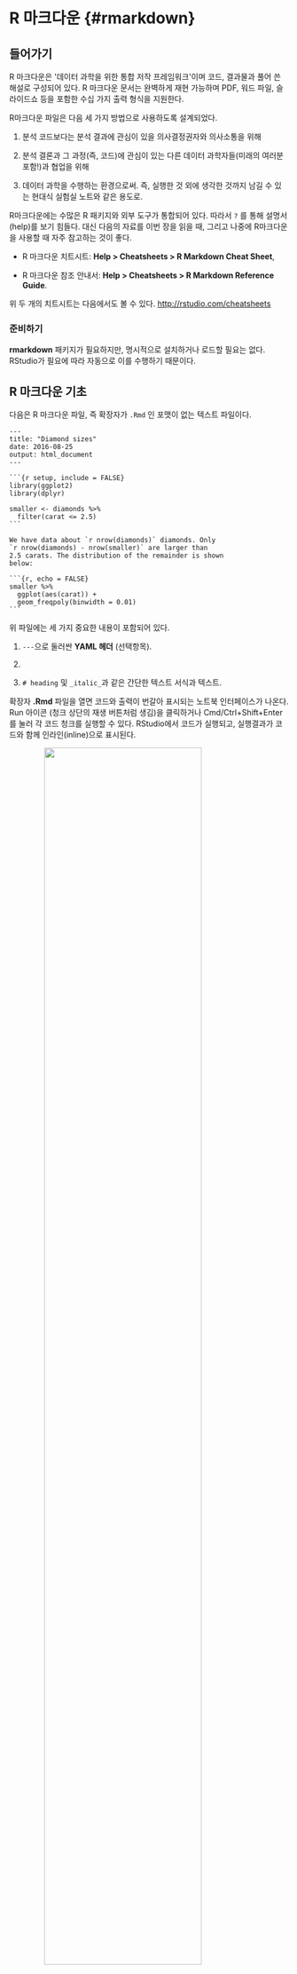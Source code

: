 # R 마크다운 {#rmarkdown}

## 들어가기

R 마크다운은 '데이터 과학을 위한 통합 저작 프레임워크'이며 코드, 결과물과 풀어 쓴 해설로 구성되어 있다. R 마크다운 문서는 완벽하게 재현 가능하며 PDF, 워드 파일, 슬라이드쇼 등을 포함한 수십 가지 출력 형식을 지원한다. 

R마크다운 파일은 다음 세 가지 방법으로 사용하도록 설계되었다. 

1. 분석 코드보다는 분석 결과에 관심이 있을 의사결정권자와 의사소통을 위해 

1. 분석 결론과 그 과정(즉, 코드)에 관심이 있는 다른 데이터 과학자들(미래의 여러분 포함!)과 협업을 위해 

1. 데이터 과학을 수행하는 환경으로써. 즉, 실행한 것 외에 생각한 것까지 남길 수 있는 현대식 실험실 노트와 같은 용도로. 

R마크다운에는 수많은 R 패키지와 외부 도구가 통합되어 있다. 따라서 `?` 를 통해 설명서(help)를 보기 힘들다. 대신 다음의 자료를 이번 장을 읽을 때, 그리고 나중에 R마크다운을 사용할 때 자주 참고하는 것이 좋다. 

*   R 마크다운 치트시트: __Help > Cheatsheets > R Markdown Cheat Sheet__,

*   R 마크다운 참조 안내서: __Help > Cheatsheets > R Markdown Reference 
    Guide__.

위 두 개의 치트시트는 다음에서도 볼 수 있다. <http://rstudio.com/cheatsheets> 

### 준비하기

__rmarkdown__ 패키지가 필요하지만, 명시적으로 설치하거나 로드할 필요는 없다. RStudio가 필요에 따라 자동으로 이를 수행하기 때문이다.  



## R 마크다운 기초

다음은 R 마크다운 파일, 즉 확장자가 `.Rmd` 인 포맷이 없는 텍스트 파일이다.  


````
---
title: "Diamond sizes"
date: 2016-08-25
output: html_document
---

```{r setup, include = FALSE}
library(ggplot2)
library(dplyr)

smaller <- diamonds %>% 
  filter(carat <= 2.5)
```

We have data about `r nrow(diamonds)` diamonds. Only 
`r nrow(diamonds) - nrow(smaller)` are larger than
2.5 carats. The distribution of the remainder is shown
below:

```{r, echo = FALSE}
smaller %>% 
  ggplot(aes(carat)) + 
  geom_freqpoly(binwidth = 0.01)
```
````
 

위 파일에는 세 가지 중요한 내용이 포함되어 있다. 

1. `---`으로 둘러싼 __YAML 헤더__ (선택항목). 

1. ````` 으로 둘러싼 R 코드 청크 (코드묶음, Chunk). 

1. `# heading` 및 `_italic_`과 같은 간단한 텍스트 서식과 텍스트. 

확장자 __.Rmd__ 파일을 열면 코드와 출력이 번갈아 표시되는 노트북 인터페이스가 나온다. Run 아이콘 (청크 상단의 재생 버튼처럼 생김)을 클릭하거나 Cmd/Ctrl+Shift+Enter를 눌러 각 코드 청크를 실행할 수 있다. RStudio에서 코드가 실행되고, 실행결과가 코드와 함께 인라인(inline)으로 표시된다. 

<img src="rmarkdown/diamond-sizes-notebook.png" width="75%" style="display: block; margin: auto;" />

텍스트, 코드 및 실행 결과 모두가 포함된 최종 보고서를 작성하려면 ’Knit’을 클릭하거나 Cmd/Ctrl-Shift-K를 입력하면 된다. 혹은 `rmarkdown::render("1-example.Rmd")`으로 프로그램화할 수도 있다. 이렇게 하면 뷰어 창에 보고서가 나타나고, 다른 사용자와 공유할 수 있는 온전한 HTML 파일이 만들어진다. 

<img src="rmarkdown/diamond-sizes-report.png" width="75%" style="display: block; margin: auto;" />
 
문서를 니트(knit) 하면 R마크다운은 .Rmd 파일을 [__knitr__](http://yihui.name/knitr/), 로 보내는데, __knitr__는 모든 코드 청크를 실행하고 코드와 그 출력을 포함하는 새로운 마크다운 문서(.md)를 생성한다.<옮긴이 주: 이 책에서 ‘니트하다’는 이런 과정을 의미한다> 이렇게 생성된 마크다운 파일은 이후 [__pandoc__](http://pandoc.org/)이 처리하는데, pandoc은 완성 파일을 생성하는 역할을 한다. 이와 같이 작업이 두 단계로 나누어져서, 다양한 출력 형식을 만들 수 있다는 장점이 있다. [R 마크다운 포맷](#rmarkdown-formats)에서 이를 배우도록 하겠다. 

<img src="images/RMarkdownFlow.png" width="75%" style="display: block; margin: auto;" />

이제 .Rmd 파일을 만들어보자. 메뉴 모음에서 *File > New File > R Markdown ...* 을 선택하라. RStudio는 파일에 콘텐츠를 미리 채우는 마법사를 실행시키는데, 이 컨텐츠들은 R마크다운의 주요 기능이 어떻게 작동하는지를 보여준다. 

다음 섹션에서는 R마크다운 문서의 세 가지 구성요소인 마크다운 텍스트, 코드 청크 및 YAML 헤더에 대해 자세히 설명한다.

### 연습문제

1. _File > New File > R Notebook_ 을 클릭하여 새 노트북을 생성하라. 안내문을 읽어보라. 청크 실행을 연습하라. 코드를 수정하고 재실행하고 수정된 출력을 볼 수 있는지 확인하라. 

1. _File > New File > R Markdown..._ 을 클릭하여 새로운 R마크다운 문서를 생성하라. 해당 버튼을 클릭하여 문서를 니트하라. 적절한 키보드 단축키를 사용하여 니트하라. 입력을 수정하고 출력 변경을 볼 수 있는지 확인하라. 

1. 위에서 만든 R 노트북 및 R마크다운 파일을 비교∙대조하라. 출력은 얼마나 비슷한가? 어떻게 다른가? 입력은 얼마나 비슷한가? 어떻게 다른가? YAML 헤더를 서로 다른 것으로 복사하면 어떻게 되는가? 

1. 새로운 R마크다운 문서를 HTML, PDF 및 워드의 세 가지 기본 제공 형식으로 만들어라. 세 문서를 각각 니트하라. 출력은 어떻게 다른가? 입력값은 어떻게 다른가? (PDF 출력물을 만들기 위해 LaTeX을 설치해야 할 수도 있다 – 이 경우 설치할 것인지 RStudio가 물어볼 것이다.) 

## 마크다운으로 텍스트 서식 지정하기

확장자 __.Rmd__ 파일 내부의 문장은 마크다운 문법으로 작성되는데, 이는 일반 텍스트 파일의 형식을 지정하기 위한 간단한 규칙이다. 마크다운은 읽고 쓰기 쉽도록 설계되었다. 또한 배우기도 쉽다. 다음의 가이드는 R마크다운에서도 실행되는 마크다운의 소폭 확장 버전인 Pandoc 마크다운을 사용하는 방법을 보여준다. 


```
Text formatting 
------------------------------------------------------------

*italic*  or _italic_
**bold**   __bold__
`code`
superscript^2^ and subscript~2~

Headings
------------------------------------------------------------

# 1st Level Header

## 2nd Level Header

### 3rd Level Header

Lists
------------------------------------------------------------

*   Bulleted list item 1

*   Item 2

    * Item 2a

    * Item 2b

1.  Numbered list item 1

1.  Item 2. The numbers are incremented automatically in the output.

Links and images
------------------------------------------------------------

<http://example.com>

[linked phrase](http://example.com)

![optional caption text](path/to/img.png)

Tables 
------------------------------------------------------------

First Header  | Second Header
------------- | -------------
Content Cell  | Content Cell
Content Cell  | Content Cell
```

이것들을 익히는 가장 좋은 방법은 한 번 만들어 보는 것이다. 며칠이 걸리겠지만, 곧 익숙해질 것이며, 일부러 생각해 낼 필요도 없게 될 것이다. 잊어버린 경우 *Help > Markdown Quick Reference*를 사용하여 편리한 참조 시트를 찾아볼 수 있다. 

### 연습문제

1. 배운 것을 실습하기 위해 이력서를 간단하게 작성하라. 제목은 여러분의 이름이어야 하며, (적어도) 학력사항이나 경력사항 헤더가 포함되어야 한다. 각 절에는 글머리 목록으로 경력사항∙학위가 포함되어야 한다. 연도는 굵게 강조하라. 

1.    R 마크다운 빠른 참조를 사용하여 다음을 수행하는 방법을 파악하라.  
    1. 각주를 추가. 
    1. 가로 실선을 추가.  
    1. 블록 인용을 추가. 

1. 다음 사이트 <https://github.com/hadley/r4ds/tree/master/rmarkdown>에서 `diamond-sizes.Rmd`의 내용물을 로컬 R 마크다운 문서에 복사-붙여넣기하라. 이 문서를 실행할 수 있는지 확인 후, 가장 눈에 띄는 특징을 빈도 다각형 뒤에 텍스트로 추가하라. 


## 코드 청크

R마크다운 문서에서 코드를 실행하려면 청크를 삽입해야 한다. 세 가지 방법이 있다. 

1.    키보드 단축키 Cmd/Ctrl+Alt+I 

1.    편집기 툴바의 ’Insert’ 버튼 아이콘 

1.    청크 구분 기호 ` ```{r} ` 과 ` ``` ` 를 수동으로 타이핑 

물론 키보드 단축키를 외울 것을 추천한다. 결국에는 많은 시간을 절약해줄 것이다! 

코드를 실행하기 위해, 앞에서 배워서 아마 지금쯤이면 애용하고 있을, 키보드 단축키 Cmd/Ctrl+Enter를 계속 이용해도 된다. 그러나 새로운 키보드 단축키인 Cmd/Ctrl+Shift+Enter 를 사용하여 청크의 모든 코드를 실행할 수 있다. 청크를 함수라고 생각하라. 청크는 상대적으로 자립(self-contained) 해야 하며 단일 작업에 중점을 두어야 한다. 

다음 절에서는 ````{r`, 그 뒤에 옵션인 청크 이름, 그 뒤에 쉼표로 구분된 옵션, 그 뒤에 `}`로 구성된 청크 헤더를 설명한다. 그 다음에는 R 코드가 위치하고, 최종 `````으로 청크 끝을 표시한다. 


### 청크 이름

다음과 같이 청크에 옵션으로 이름을 줄 수 있다. ```` ```{r 청크이름} ````. 청크 이름을 사용하는 것은 세 가지 이점이 있다. 

1.    스크립트 편집기의 왼쪽 하단에 있는 드롭 다운 코드 탐색기를 사용하여 특정 청크로 쉽게 옮겨갈 수 있다. 

    <img src="screenshots/rmarkdown-chunk-nav.png" width="30%" style="display: block; margin: auto;" />

1. 청크에 의해 생성된 그래프가 유용한 이름을 갖게 되어, 다른 곳에서 쉽게 사용할 수 있다. [기타 중요한 옵션]에서 이에 대해 자세히 다룰 것이다. 

1.  캐시된 청크 네트워크를 설정해서, 실행할 때마다 오래 걸리는 계산이 재수행되는 것을 피할 수 있다. 자세한 내용은 곧 나온다. 

특별한 동작을 하게 하는 청크 이름이 하나 있는데 바로 `setup`이다. 노트북 모드에 있을 때 setup 이름을 가진 청크는 다른 코드가 실행되기 전에 자동으로 한 번 실행된다. 

### 청크 옵션

청크 헤더의 인수 중 하나인 __options__를 사용하면 출력을 사용자 정의할 수 있다. knitr에는 코드 청크를 사용자 정의하는 데 사용하는 옵션이 60여 개나 있다. 여기에서는 자주 사용되는 중요한 청크 옵션들에 대해 다룬다. 전체 목록은 <http://yihui.name/knitr/options/>에서 볼 수 있다. 

코드 블록의 실행 여부와 완성된 보고서에 삽입되는 결과 선택을 제어하는 옵션들이 가장 중요하다. 

1.    `eval = FALSE`를 하면 코드가 실행(evaluate)되는 것이 방지된다(물론 코드가 실행되지 않으면 결과도 생성되지 않는다). 이것은 예제 코드를 표시하거나, 각 행마다 주석 처리하지 않고 큰 코드 블록을 비활성화하는 데 유용하다. 

1.    `include = FALSE` 를 하면 코드는 실행하지만 코드나 결과가 최종 문서에 표시되지 않는다. 설정 코드에 이를 사용하면 보고서가 복잡해지지 않는다. 

1.    `echo = FALSE`를 사용하면 완성된 파일에 코드는 보이지 않지만, 결과는 보인다. R코드를 보고 싶지 않은 사람들을 대상으로 한 보고서를 작성할 때 이것을 사용하라. 

1.    `message = FALSE` 또는`warning = FALSE `를 하면 메시지나 경고가 완성된 파일에 나타나지 않는다. 

1.    `results = 'hide'`를 하면 출력이 보이지 않고, `fig.show = 'hide'`를 하면 플롯이 보이지 않는다. 

1.    `error = TRUE`를 하면 코드가 오류를 반환하더라도 렌더링이 계속된다. 보고서의 최종 버전에 이것이 포함되는 경우는 거의 없겠지만 .Rmd 내에서 수행되는 작업을 정확하게 디버깅해야 하는 경우 매우 유용할 수 있다. R을 교육하거나 의도적으로 오류를 포함하려는 경우에도 유용하다. 기본값인 `error = FALSE`에서는 문서에 오류가 하나라도 있으면 니트가 성공적으로 작동하지 않는다. 

다음 표에는 각 옵션의 출력 유형이 제약하는 항목이 요약되어 있다. 

Option             | Run code | Show code | Output | Plots | Messages | Warnings 
-------------------|----------|-----------|--------|-------|----------|---------
`eval = FALSE`     | -        |           | -      | -     | -        | -
`include = FALSE`  |          | -         | -      | -     | -        | -
`echo = FALSE`     |          | -         |        |       |          |
`results = "hide"` |          |           | -      |       |          | 
`fig.show = "hide"`|          |           |        | -     |          |
`message = FALSE`  |          |           |        |       | -        |
`warning = FALSE`  |          |           |        |       |          | -


### 표

기본적으로 R 마크다운은 콘솔에서 보이는 대로 데이터프레임과 행렬을 인쇄한다. 


```r
mtcars[1:5, ]
#>                    mpg cyl disp  hp drat   wt qsec vs am gear carb
#> Mazda RX4         21.0   6  160 110 3.90 2.62 16.5  0  1    4    4
#> Mazda RX4 Wag     21.0   6  160 110 3.90 2.88 17.0  0  1    4    4
#> Datsun 710        22.8   4  108  93 3.85 2.32 18.6  1  1    4    1
#> Hornet 4 Drive    21.4   6  258 110 3.08 3.21 19.4  1  0    3    1
#> Hornet Sportabout 18.7   8  360 175 3.15 3.44 17.0  0  0    3    2
```

추가 서식으로 데이터를 표시하려면 `knitr::kable` 함수를 사용하면 된다. 표 \@ref(tab:kable)는 다음 코드로 생성되었다. 


```r
knitr::kable(
  mtcars[1:5, ], 
  caption = "A knitr kable."
)
```



Table: (\#tab:kable)A knitr kable.

|                  |  mpg| cyl| disp|  hp| drat|   wt| qsec| vs| am| gear| carb|
|:-----------------|----:|---:|----:|---:|----:|----:|----:|--:|--:|----:|----:|
|Mazda RX4         | 21.0|   6|  160| 110| 3.90| 2.62| 16.5|  0|  1|    4|    4|
|Mazda RX4 Wag     | 21.0|   6|  160| 110| 3.90| 2.88| 17.0|  0|  1|    4|    4|
|Datsun 710        | 22.8|   4|  108|  93| 3.85| 2.32| 18.6|  1|  1|    4|    1|
|Hornet 4 Drive    | 21.4|   6|  258| 110| 3.08| 3.21| 19.4|  1|  0|    3|    1|
|Hornet Sportabout | 18.7|   8|  360| 175| 3.15| 3.44| 17.0|  0|  0|    3|    2|

표를 사용자 정의할 수 있는 다른 방법을 보려면 `?knitr::kable`를 통해 설명서를 읽어라. 더 자세한 사용자 정의를 원한다면 __xtable__, __stargazer__, __pander__, __tables__, __ascii__ 패키지를 고려하라. 각각에는 R 코드로 서식화된 표를 반환하는 도구들이 있다. 

또한 그림 삽입 방식을 제어하는 옵션이 풍부하게 있다. [플롯 저장하기]에서 이것들에 대해 배울 것이다. 

  
### 캐싱

일반적으로 문서의 각 니트는 완전히 깨끗한 슬레이트에서부터 시작된다. 이는 코드 안에서 중요한 계산 모두가 호출되었다는 것을 확인할 수 있어서 재현성 측면에서는 바람직하다. 그러나 시간이 오래 걸리는 계산이 있다면 힘들 것이다. 해결 방법은 <코드체>cache = TRUE</코드체>이다. 이렇게 설정하면 청크 출력이 특별한 이름을 가진 파일로 디스크에 저장된다. 후속 실행에서 knitr 은 코드가 변경되었는지 확인하고 변경되지 않았다면 캐시된 결과를 재사용한다. 

기본적으로 캐싱 시스템은 종속 코드가 아닌, 본 코드에만 기반하므로 주의해서 사용해야 한다. 예를 들어 다음에서 <코드체>processed_data</코드체> 청크는 <코드체>raw_data</코드체> 청크에 의존한다. 

    ```{r raw_data}
    rawdata <- readr::read_csv("a_very_large_file.csv")
    ```
    
    ```{r processed_data, cache = TRUE}
    processed_data <- rawdata %>% 
      filter(!is.na(import_var)) %>% 
      mutate(new_variable = complicated_transformation(x, y, z))
    ```

<코드체>processed_data</코드체> 청크를 캐싱 후 dplyr 파이프 라인이 변경되면 재실행되지만 <코드체>read_csv()</코드체> 호출이 변경되면 재실행되지 않을 것이다. 이 문제는 <코드체>dependson</코드체> 청크 옵션으로 피할 수 있다.

    ```{r processed_data, cache = TRUE, dependson = "raw_data"}
    processed_data <- rawdata %>% 
      filter(!is.na(import_var)) %>% 
      mutate(new_variable = complicated_transformation(x, y, z))
    ```

<코드체>dependson</코드체> 옵션은 캐시된 청크가 의존하는 *모든* 청크의 문자형 벡터를 포함해야 한다. <볼드>knitr<볼드>는 종속 청크 중 하나가 변경되었음을 감지하면 캐시된 청크의 결과를 업데이트한다. 

knitr 캐싱은 <이탤릭>.Rmd</이탤릭> 파일 내의 변경 사항만 추적하기 때문에 <이탤릭>a_very_large_file.csv</이탤릭>가 변경되어도 청크가 업데이트되지 않다. 해당 파일의 변경 사항을 추적하고자 한다면 <코드체>cache.extra</코드체> 옵션을 사용하면 된다. 이는 임의의 R 표현식인데, 이것이 변경될 때마다 캐시를 없앤다. 함께 사용하기 좋은 함수는 <코드체>file.info()</코드체>인데, 마지막으로 수정한 시간 등 파일에 대한 정보를 반환한다. 다음과 같이 작성할 수 있다. 
    ```{r raw_data, cache.extra = file.info("a_very_large_file.csv")}
    rawdata <- readr::read_csv("a_very_large_file.csv")
    ```

 

캐싱 전략이 점차 복잡해지게 되면 정기적으로 <코드체>knitr::clean_cache()</코드체>를 사용하여 모든 캐시를 지우는 것이 좋다. 

나는 [데이빗 로빈슨(David Robinson)](https://twitter.com/drob/status/738786604731490304)의 조언을 따라 다음과 같이 청크의 이름을 짓고 있다. 각 청크에서 생성되는 주요 객체의 이름을 따서 명명한다. 이렇게 하면 <코드체>dependson</코드체>로 지정된 것을 더 쉽게 이해할 수 있다. 

### 전역 옵션

__knitr__로 작업하다 보면 일부 기본 청크 옵션은 필요에 맞지 않아 변경하고자 할 것이다. 코드 청크에서 `knitr::opts_chunk$set()`을 호출하면 된다. 예를 들어 책과 튜토리얼을 작성할 때 나는 다음과 같이 설정한다. 


```r
knitr::opts_chunk$set(
  comment = "#>",
  collapse = TRUE
)
```

이는 내가 선호하는 주석 형식을 사용하고 코드와 출력이 밀접하게 붙어있게 하는 설정이다. 반면에 보고서를 준비하고 있다면 다음과 같이 설정할 수 있다. 


```r
knitr::opts_chunk$set(
  echo = FALSE
)
```

이는 기본값으로 코드를 숨기며, 표시하도록 의도적으로 선택(`echo = TRUE`)한 청크만 보여주는 설정이다. `message = FALSE` 및 `warning = FALSE` 설정도 생각해볼 수 있으나, 이 경우 최종 문서에서 아무 메시지도 볼 수 없기 때문에 디버깅이 더 어려워진다. 

### Inline code

R 코드를 R마크다운 문서에 삽입하는 다른 방법도 있다. 텍스트에 직접 `` `r ` `` 하는 것이다. 이것은 텍스트에서 데이터의 속성을 언급할 때 매우 유용할 수 있다. 예를 들어 이번 장 시작 부분에 내가 사용한 예제 문서에서 다음과 같이 썼다. 

There is one other way to embed R code into an R Markdown document: directly into the text, with:  `` `r ` ``. This can be very useful if you mention properties of your data in the text. For example, in the example document I used at the start of the chapter I had:

> `` `r nrow(diamonds)` `` 개의 다이아몬드에 관한 데이터가 있다. 
> `` `r nrow(diamonds) - nrow(smaller)` `` 개만 2.5 캐럿보다 크다. 
> 나머지 다이아몬드의 크기는 다음과 같다.

이 보고서가 니트되면 다음과 같이 계산 결과가 텍스트에 삽입된다.

> 53940개의 다이아몬드에 관한 데이터가 있다. 126개만 2.5캐럿보다 크다. 
> 나머지 다이아몬드의 분포는 다음과 같다.  

숫자를 텍스트에 삽입할 때 <코드체>format()</코드체>은 친구 같은 함수이다. 엄청난 정확도로 출력되지 않도록 유효숫자(`digits`) 개수를 설정하며, 숫자를 읽기 쉽게 하기 위해 <코드체>big.mark</코드체> 를 설정한다. 나는 이것을 종종 도우미 함수로 결합하곤 한다. 

When inserting numbers into text, `format()` is your friend. It allows you to set the number of `digits` so you don't print to a ridiculous degree of accuracy, and a `big.mark` to make numbers easier to read. I'll often combine these into a helper function:


```r
comma <- function(x) format(x, digits = 2, big.mark = ",")
comma(3452345)
#> [1] "3,452,345"
comma(.12358124331)
#> [1] "0.12"
```

### Exercises

1.  Add a section that explores how diamond sizes vary by cut, colour,
    and clarity. Assume you're writing a report for someone who doesn't know
    R, and instead of setting `echo = FALSE` on each chunk, set a global 
    option.

1.  Download `diamond-sizes.Rmd` from
    <https://github.com/hadley/r4ds/tree/master/rmarkdown>. Add a section
    that describes the largest 20 diamonds, including a table that displays
    their most important attributes.

1.  Modify `diamonds-sizes.Rmd` to use `comma()` to produce nicely
    formatted output. Also include the percentage of diamonds that are
    larger than 2.5 carats.

1.  Set up a network of chunks where `d` depends on `c` and `b`, and
    both `b` and `c` depend on `a`. Have each chunk print `lubridate::now()`,
    set `cache = TRUE`, then verify your understanding of caching.

## Troubleshooting

R마크다운 세션은 대화식 R 환경이 아니기 때문에, 문제 해결이 어려울 수 있으며, 따라서 새로운 트릭을 배워야 한다. 언제나 대화식 세션에서 문제를 다시 만드는 것부터 시도해 보아야 한다. R을 재시작한 다음 ’모든 청크 실행’을 하라(코드 메뉴의 실행 영역 아래에서 하거나, 키보드 단축키 Ctrl-Alt-R로 할 수 있음). 운이 좋으면 문제가 재현될 것이다. 

이 방법이 도움되지 않는다면 대화형 환경과 R마크다운 환경 간에 무언가 다른 점이 있다는 이야기다. 이 경우 옵션을 체계적으로 탐색할 필요가 있다. 작업 디렉터리가 다른 경우가 가장 일반적이다. R마크다운 문서의 작업 디렉터리는 문서가 있는 디렉터리이다. 청크에 <코드체>getwd()</코드체>를 넣어 작업 디렉터리가 생각하고 있는 곳과 같은지 확인하라. 

그런 다음, 버그를 일으킬만한 모든 것들에 대해 브레인스토밍 하라. 이것들이 R 세션과 R마크다운 세션에서 동일한지를 체계적으로 점검해야 한다. 가장 쉬운 방법은 문제를 일으킨 청크에 <코드체>error = TRUE</코드체>를 설정한 다음 <코드체>print()</코드체> 및 <코드체>str()</코드체>을 사용하여 설정이 예상대로인지 확인하는 것이다. 

## YAML header

YAML 헤더의 파라미터를 조정하여 기타 ’전체 문서‘ 설정을 제어할 수 있다. YAML이 무엇을 의미하는지 궁금할 텐데 이는 ’또 다른 마크 업 언어(Yet another markup language)’이다. 이는 계층적 데이터를 사람이 읽고 쓸 수 있는 방식으로 표현하도록 설계되었다. R마크다운은 이를 사용하여 다양한 출력 세부 정보를 제어한다. 여기서는 문서 파라미터와 참고문헌 두 가지를 논의할 것이다. 

### Parameters

R마크다운 문서에는 보고서를 렌더링할 때 값을 설정할 수 있는 파라미터가 하나 이상 포함될 수 있다. 주요 입력들에 다른 값들을 넣어서 동일한 보고서를 다시 렌더링하려는 경우에 파라미터는 유용하다. 예를 들어 지점별 판매 보고서, 학생별 시험 결과 또는 국가별 인구통계 요약값을 만들 수 있다. 하나 이상의 파라미터를 선언하려면 <코드체>params</코드체> 필드를 사용하라.  

이 예제는 <코드체>my_class</코드체> 파라미터를 사용하여, 어떤 자동차 종류(class)를 보여줄 지를 결정한다. 


````
---
output: html_document
params:
  my_class: "suv"
---

```{r setup, include = FALSE}
library(ggplot2)
library(dplyr)

class <- mpg %>% filter(class == params$my_class)
```

# Fuel economy for `r params$my_class`s

```{r, message = FALSE}
ggplot(class, aes(displ, hwy)) + 
  geom_point() + 
  geom_smooth(se = FALSE)
```
````

보시다시피 코드 청크 내에서 파라미터를 <코드체>params</코드체>라는 이름의 읽기 전용 리스트로 사용할 수 있다.  

원자 벡터를 YAML 헤더에 직접 적을 수 있다. 또한 파라미터값 앞에 <코드체>!r</코드체>을 붙여서 임의의 R 표현식을 실행시킬 수도 있다. 이는 날짜/시간 파라미터를 지정할 때 좋은 방법이다. 


```yaml
params:
  start: !r lubridate::ymd("2015-01-01")
  snapshot: !r lubridate::ymd_hms("2015-01-01 12:30:00")
```

RStudio에서는 니트 드롭 다운 메뉴에서 ’파라미터와 함께 니트(Knit with Parameters)’ 옵션을 클릭하여 파라미터를 설정하고, 보고서 렌더링 및 미리보기를 한 단계로 할 수 있다. 헤더의 다른 옵션을 설정하여 대화 상자를 사용자 정의할 수 있다. 자세한 내용은 다음을 참조하라. <http://rmarkdown.rstudio.com/developer_parameterized_reports.html#parameter_user_interfaces>

또는 여러 개의 ‘파라미터 변경 보고서’를 생성해야 하는 경우, <코드체>rmarkdown::render()</코드체>를 <코드체>params</코드체> 리스트와 함께 호출할 수 있다. 


```r
rmarkdown::render("fuel-economy.Rmd", params = list(my_class = "suv"))
```

이것은 <코드체>purrr:pwalk()</코드체>와 함께 사용하면 강력해 진다. 다음 예제는 <코드체>mpg</코드체>에 있는 <코드체>class</코드체> 각 값에 대해 보고서를 생성한다. 먼저 각 클래스마다 보고서의 <코드체>filename</코드체>과 <코드체>params</코드체>를 포함한 행이 하나씩 있는 데이터프레임 하나를 만든다. 


```r
reports <- tibble(
  class = unique(mpg$class),
  filename = stringr::str_c("fuel-economy-", class, ".html"),
  params = purrr::map(class, ~ list(my_class = .))
)
reports
#> # A tibble: 7 x 3
#>   class   filename                  params          
#>   <chr>   <chr>                     <list>          
#> 1 compact fuel-economy-compact.html <named list [1]>
#> 2 midsize fuel-economy-midsize.html <named list [1]>
#> 3 suv     fuel-economy-suv.html     <named list [1]>
#> 4 2seater fuel-economy-2seater.html <named list [1]>
#> 5 minivan fuel-economy-minivan.html <named list [1]>
#> 6 pickup  fuel-economy-pickup.html  <named list [1]>
#> # … with 1 more row
```

그런 다음 열 이름을 <코드체>render()</코드체>의 인수 이름과 일치시키고 <볼드>purrr</볼드>의 병렬 워크(parrallel walk)를 사용하여 각 행마다 <코드체>render()</코드체>를 한 번 호출한다. 


```r
reports %>% 
  select(output_file = filename, params) %>% 
  purrr::pwalk(rmarkdown::render, input = "fuel-economy.Rmd")
```

### Bibliographies and Citations

Pandoc can automatically generate citations and a bibliography in a number of styles. To use this feature, specify a bibliography file using the `bibliography` field in your file's header. The field should contain a path from the directory that contains your .Rmd file to the file that contains the bibliography file:

```yaml
bibliography: rmarkdown.bib
```

You can use many common bibliography formats including BibLaTeX, BibTeX, endnote, medline.

To create a citation within your .Rmd file, use a key composed of ‘@’ + the citation identifier from the bibliography file. Then place the citation in square brackets. Here are some examples:

```markdown
Separate multiple citations with a `;`: Blah blah [@smith04; @doe99].

You can add arbitrary comments inside the square brackets: 
Blah blah [see @doe99, pp. 33-35; also @smith04, ch. 1].

Remove the square brackets to create an in-text citation: @smith04 
says blah, or @smith04 [p. 33] says blah.

Add a `-` before the citation to suppress the author's name: 
Smith says blah [-@smith04].
```

When R Markdown renders your file, it will build and append a bibliography to the end of your document. The bibliography will contain each of the cited references from your bibliography file, but it will not contain a section heading. As a result it is common practice to end your file with a section header for the bibliography, such as `# References` or `# Bibliography`.

You can change the style of your citations and bibliography by referencing a CSL (citation style language) file in the `csl` field:

```yaml
bibliography: rmarkdown.bib
csl: apa.csl
```

As with the bibliography field, your csl file should contain a path to the file. Here I assume that the csl file is in the same directory as the .Rmd file. A good place to find CSL style files for common bibliography styles is  <http://github.com/citation-style-language/styles>.

## Learning more

R Markdown is still relatively young, and is still growing rapidly. The best place to stay on top of innovations is the official R Markdown website: <http://rmarkdown.rstudio.com>.

There are two important topics that we haven't covered here: collaboration, and the details of accurately communicating your ideas to other humans. Collaboration is a vital part of modern data science, and you can make your life much easier by using version control tools, like Git and GitHub. We recommend two free resources that will teach you about Git:

1.  "Happy Git with R": a user friendly introduction to Git and GitHub from 
    R users, by Jenny Bryan. The book is freely available online:
    <http://happygitwithr.com>
    
1.  The "Git and GitHub" chapter of _R Packages_, by Hadley. You can also 
    read it for free online: <http://r-pkgs.had.co.nz/git.html>.

I have also not touched on what you should actually write in order to clearly communicate the results of your analysis. To improve your writing, I highly recommend reading either [_Style: Lessons in Clarity and Grace_](https://amzn.com/0134080416) by Joseph M. Williams & Joseph Bizup, or [_The Sense of Structure: Writing from the Reader's Perspective_](https://amzn.com/0205296327) by George Gopen. Both books will help you understand the structure of sentences and paragraphs, and give you the tools to make your writing more clear. (These books are rather expensive if purchased new, but they're used by many English classes so there are plenty of cheap second-hand copies). George Gopen also has a number of short articles on writing at <https://www.georgegopen.com/the-litigation-articles.html>. They are aimed at lawyers, but almost everything applies to data scientists too. 
  
